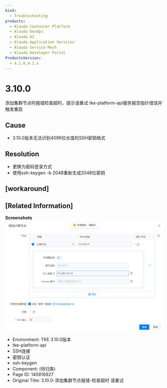 ```yaml
---
kind:
  - Troubleshooting
products:
  - Alauda Container Platform
  - Alauda DevOps
  - Alauda AI
  - Alauda Application Services
  - Alauda Service Mesh
  - Alauda Developer Portal
ProductsVersion:
  - 4.1.0,4.2.x
---
```

<!-- A type of document that involves encountering a fault, diagnosing it, performing root cause analysis, and providing solutions. -->

# 3.10.0

添加集群节点时报错检查超时，提示请重试 tke-platform-api服务报空指针错误并触发重启

## Cause
- 3.10.0版本无法识别4096位长度的SSH密钥格式

## Resolution
- 更换为密码登录方式
- 使用ssh-keygen -b 2048重新生成2048位密钥

## [workaround]

## [Related Information]
**Screenshots**
![](assets/3-10-0-tian-jia-ji-qun-jie-dian-bao-cuo-jian-cha-chao-shi-qing-zhong-shi/image2023-3-20_11-31-47.png)
- Environment: TKE 3.10.0版本
- tke-platform-api
- SSH连接
- 密钥认证
- ssh-keygen
- Component: (待归类)
- Page ID: 140816927
- Original Title: 3.10.0-添加集群节点报错-检查超时 请重试
